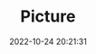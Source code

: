 ---
weight: 1
images:
- /images/edited/147.jpeg
title: Picture
date: 2022-10-24 20:21:31
tags: [luminar neo,work,sheep]
---